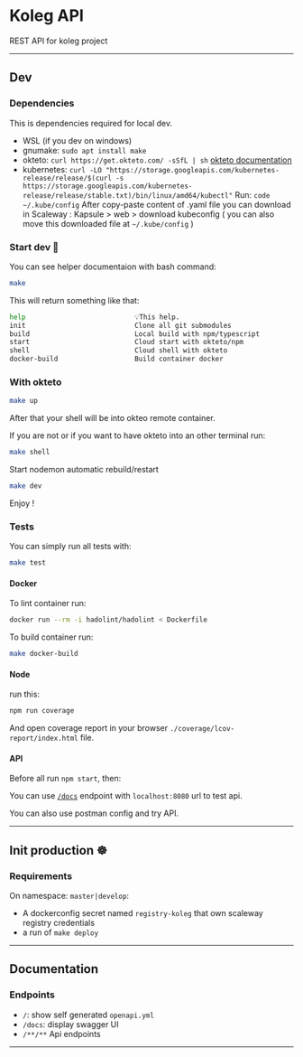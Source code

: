 # Koleg API

REST API for koleg project

---

## Dev
### Dependencies
This is dependencies required for local dev.


- WSL (if you dev on windows)
- gnumake: `sudo apt install make`
- okteto: `curl https://get.okteto.com/ -sSfL | sh` [okteto documentation](https://okteto.com/docs/getting-started/index.html)
- kubernetes: `curl -LO "https://storage.googleapis.com/kubernetes-release/release/$(curl -s https://storage.googleapis.com/kubernetes-release/release/stable.txt)/bin/linux/amd64/kubectl"`
    Run: `code ~/.kube/config` After copy-paste content of .yaml file you can download in Scaleway : Kapsule > web > download kubeconfig
    ( you can also move this downloaded file at `~/.kube/config` )

### Start dev 🚀
You can see helper documentaion with bash command:
```bash
make
```

This will return something like that:
```bash
help                           💡This help.
init                           Clone all git submodules
build                          Local build with npm/typescript
start                          Cloud start with okteto/npm
shell                          Cloud shell with okteto
docker-build                   Build container docker
```

### With okteto
```bash
make up
```

After that your shell will be into okteo remote container.

If you are not or if you want to have okteto into an other terminal run:
```bash
make shell
```

Start nodemon automatic rebuild/restart
```bash
make dev
```

Enjoy !


### Tests
You can simply run all tests with:
```bash
make test
```

#### Docker
To lint container run:
```bash
docker run --rm -i hadolint/hadolint < Dockerfile
```

To build container run:
```bash
make docker-build
```

#### Node
run this:
```bash
npm run coverage
```

And open coverage report in your browser `./coverage/lcov-report/index.html` file.

#### API
Before all run `npm start`, then:

You can use [`/docs`](http://localhost:8080/docs) endpoint with `localhost:8080` url to test api.

You can also use postman config and try API.

---

## Init production ☸️

### Requirements
On namespace: `master|develop`:
- A dockerconfig secret named `registry-koleg` that own scaleway registry credentials
- a run of `make deploy`

---

## Documentation
### Endpoints
- `/`: show self generated `openapi.yml`
- `/docs`: display swagger UI
- `/**/**` Api endpoints

---
